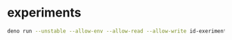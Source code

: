# experiments

```sh
deno run --unstable --allow-env --allow-read --allow-write id-exeriment.ts
```
